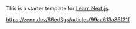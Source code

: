 This is a starter template for [Learn Next.js](https://nextjs.org/learn).

https://zenn.dev/66ed3gs/articles/99aa613a86f21f
